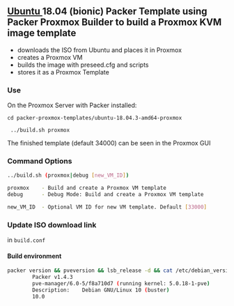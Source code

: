 ## [Ubuntu ](http://releases.ubuntu.com/18.04/) 18.04 (bionic) Packer Template using Packer Proxmox Builder to build a Proxmox KVM image template

- downloads the ISO from Ubuntu and places it in Proxmox
- creates a Proxmox VM
- builds the image with preseed.cfg and scripts
- stores it as a Proxmox Template

### Use

On the Proxmox Server with Packer installed:

```
cd packer-proxmox-templates/ubuntu-18.04.3-amd64-proxmox

 ../build.sh proxmox
```

The finished template (default 34000) can be seen in the Proxmox GUI

### Command Options

```sh
../build.sh (proxmox|debug [new_VM_ID])

proxmox    - Build and create a Proxmox VM template
debug      - Debug Mode: Build and create a Proxmox VM template

new_VM_ID  - Optional VM ID for new VM template. Default [33000]
```

### Update ISO download link

in `build.conf`

#### Build environment

```sh
packer version && pveversion && lsb_release -d && cat /etc/debian_version
		Packer v1.4.3
		pve-manager/6.0-5/f8a710d7 (running kernel: 5.0.18-1-pve)
		Description:	Debian GNU/Linux 10 (buster)
		10.0
```
